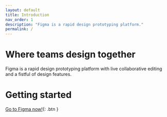 ```yaml
---
layout: default
title: Introduction
nav_order: 1
description: "Figma is a rapid design prototyping platform."
permalink: /
---
```


# [](#header-1) Where teams design together

Figma is a rapid design prototyping platform with live collaborative editing and a fistful of design features.

# [](#header-2) Getting started

[Go to Figma now!](https://www.figma.com/){: .btn }
